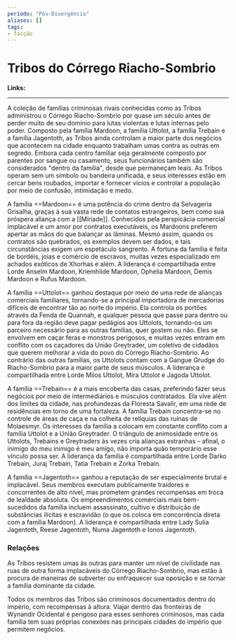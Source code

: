 ```yaml
---
período: "Pós-Divergência"
aliases: []
tags:
- facção
---
```

# **Tribos do Córrego Riacho-Sombrio**

**Links:**

---

A coleção de famílias criminosas rivais conhecidas como as Tribos administrou o Córrego Riacho-Sombrio por quase um século antes de perder muito de seu domínio para lutas violentas e lutas internas pelo poder. Composto pela família Mardoon, a família Uttolot, a família Trebain e a família Jagentoth, as Tribos ainda controlam a maior parte dos negócios que acontecem na cidade enquanto trabalham umas contra as outras em segredo. Embora cada centro familiar seja geralmente composto por parentes por sangue ou casamento, seus funcionários também são considerados "dentro da família", desde que permaneçam leais. As Tribos operam sem um símbolo ou bandeira unificada, e seus interesses estão em cercar bens roubados, importar e fornecer vícios e controlar a população por meio de confusão, intimidação e medo.

A família ==Mardoon== é uma potência do crime dentro da Selvageria Grisalha, graças à sua vasta rede de contatos estrangeiros, bem como sua próspera aliança com a [[Míriade]]. Conhecidos pela perspicácia comercial implacável e um amor por contratos executáveis, os Mardoons preferem apertar as mãos do que balançar as lâminas. Mesmo assim, quando os contratos são quebrados, os exemplos devem ser dados, e tais circunstâncias exigem um espetáculo sangrento. A fortuna da família é feita de bordéis, joias e comércio de escravos, muitas vezes especializado em achados exóticos de Xhorhas e além. A liderança é compartilhada entre Lorde Anselm Mardoon, Kriemhilde Mardoon, Ophelia Mardoon, Demis Mardoon e Rufus Mardoon.

A família ==Uttolot== ganhou destaque por meio de uma rede de alianças comerciais familiares, tornando-se a principal importadora de mercadorias difíceis de encontrar tão ao norte do império. Ela controla os portões através da Fenda de Quannah, e qualquer pessoa que passe para dentro ou para fora da região deve pagar pedágios aos Uttolots, tornando-os um parceiro necessário para as outras famílias, quer gostem ou não. Eles se envolvem em caçar feras e monstros perigosos, e muitas vezes entram em conflito com os caçadores da União Greytrader, um coletivo de cidadãos que querem melhorar a vida do povo do Córrego Riacho-Sombrio. Ao contrário das outras famílias, os Uttolots contam com a Gangue Grudge do Riacho-Sombrio para a maior parte de seus músculos. A liderança é compartilhada entre Lorde Milos Uttolot, Mira Uttolot e Jagoda Uttolot.

A família ==Trebain== é a mais encoberta das casas, preferindo fazer seus negócios por meio de intermediários e músculos contratados. Ela vive além dos limites da cidade, nas profundezas da Floresta Savalir, em uma rede de residências em torno de uma fortaleza. A família Trebain concentra-se no controle de áreas de caça e na colheita de relíquias das ruínas de Molaesmyr. Os interesses da família a colocam em constante conflito com a família Uttolot e a União Greytrader. O triângulo de animosidade entre os Uttolots, Trebains e Greytraders às vezes cria alianças estranhas – afinal, o inimigo do meu inimigo é meu amigo, não importa quão temporário esse vínculo possa ser. A liderança da família é compartilhada entre Lorde Darko Trebain, Juraj Trebain, Tatia Trebain e Zorka Trebain.

A família ==Jagentoth== ganhou a reputação de ser especialmente brutal e implacável. Seus membros executam publicamente traidores e concorrentes de alto nível, mas prometem grandes recompensas em troca de lealdade absoluta. Os empreendimentos comerciais mais bem-sucedidos da família incluem assassinato, cultivo e distribuição de substâncias ilícitas e escravidão (o que os coloca em concorrência direta com a família Mardoon). A liderança é compartilhada entre Lady Sulia Jagentoth, Reese Jagentoth, Numa Jagentoth e Ionos Jagentoth.

### **Relações**
As Tribos resistem umas às outras para manter um nível de civilidade nas ruas de outra forma implacáveis do Córrego Riacho-Sombrio, mas estão à procura de maneiras de subverter ou enfraquecer sua oposição e se tornar a família dominante da cidade.

Todos os membros das Tribos são criminosos documentados dentro do império, com recompensas à altura. Viajar dentro das fronteiras de Wynandir Ocidental é perigoso para esses senhores criminosos, mas cada família tem suas próprias conexões nas principais cidades do império que permitem negócios.

